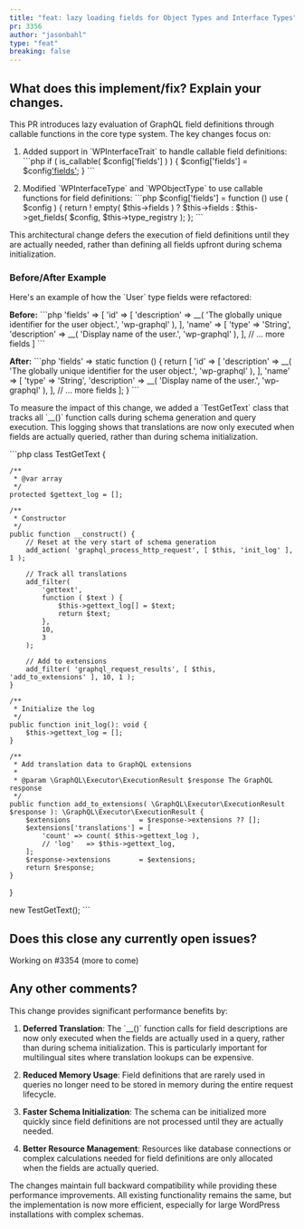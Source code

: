 ```yaml
---
title: "feat: lazy loading fields for Object Types and Interface Types"
pr: 3356
author: "jasonbahl"
type: "feat"
breaking: false
---
```


## What does this implement/fix? Explain your changes.

This PR introduces lazy evaluation of GraphQL field definitions through callable functions in the core type system. The key changes focus on:

1. Added support in \`WPInterfaceTrait\` to handle callable field definitions:
\`\`\`php
if ( is_callable( $config['fields'] ) ) {
    $config['fields'] = $config['fields']();
}
\`\`\`

2. Modified \`WPInterfaceType\` and \`WPObjectType\` to use callable functions for field definitions:
\`\`\`php
$config['fields'] = function () use ( $config ) {
    return ! empty( $this->fields ) ? $this->fields : $this->get_fields( $config, $this->type_registry );
};
\`\`\`

This architectural change defers the execution of field definitions until they are actually needed, rather than defining all fields upfront during schema initialization.

### Before/After Example

Here's an example of how the \`User\` type fields were refactored:

**Before:**
\`\`\`php
'fields' => [
    'id' => [
        'description' => __( 'The globally unique identifier for the user object.', 'wp-graphql' ),
    ],
    'name' => [
        'type' => 'String',
        'description' => __( 'Display name of the user.', 'wp-graphql' ),
    ],
    // ... more fields
]
\`\`\`

**After:**
\`\`\`php
'fields' => static function () {
    return [
        'id' => [
            'description' => __( 'The globally unique identifier for the user object.', 'wp-graphql' ),
        ],
        'name' => [
            'type' => 'String',
            'description' => __( 'Display name of the user.', 'wp-graphql' ),
        ],
        // ... more fields
    ];
}
\`\`\`

To measure the impact of this change, we added a \`TestGetText\` class that tracks all \`__()\` function calls during schema generation and query execution. This logging shows that translations are now only executed when fields are actually queried, rather than during schema initialization.

\`\`\`php
class TestGetText {

	/**
	 * @var array
	 */
	protected $gettext_log = [];

	/**
	 * Constructor
	 */
	public function __construct() {
		// Reset at the very start of schema generation
		add_action( 'graphql_process_http_request', [ $this, 'init_log' ], 1 );

		// Track all translations
		add_filter(
			'gettext',
			function ( $text ) {
				$this->gettext_log[] = $text;
				return $text;
			},
			10,
			3
		);

		// Add to extensions
		add_filter( 'graphql_request_results', [ $this, 'add_to_extensions' ], 10, 1 );
	}

	/**
	 * Initialize the log
	 */
	public function init_log(): void {
		$this->gettext_log = [];
	}

	/**
	 * Add translation data to GraphQL extensions
	 *
	 * @param \GraphQL\Executor\ExecutionResult $response The GraphQL response
	 */
	public function add_to_extensions( \GraphQL\Executor\ExecutionResult $response ): \GraphQL\Executor\ExecutionResult {
		$extensions                 = $response->extensions ?? [];
		$extensions['translations'] = [
			'count' => count( $this->gettext_log ),
			// 'log'   => $this->gettext_log,
		];
		$response->extensions       = $extensions;
		return $response;
	}
}

new TestGetText();
\`\`\`

## Does this close any currently open issues?

Working on #3354 (more to come)

## Any other comments?

This change provides significant performance benefits by:

1. **Deferred Translation**: The \`__()\` function calls for field descriptions are now only executed when the fields are actually used in a query, rather than during schema initialization. This is particularly important for multilingual sites where translation lookups can be expensive.

2. **Reduced Memory Usage**: Field definitions that are rarely used in queries no longer need to be stored in memory during the entire request lifecycle.

3. **Faster Schema Initialization**: The schema can be initialized more quickly since field definitions are not processed until they are actually needed.

4. **Better Resource Management**: Resources like database connections or complex calculations needed for field definitions are only allocated when the fields are actually queried.

The changes maintain full backward compatibility while providing these performance improvements. All existing functionality remains the same, but the implementation is now more efficient, especially for large WordPress installations with complex schemas.
